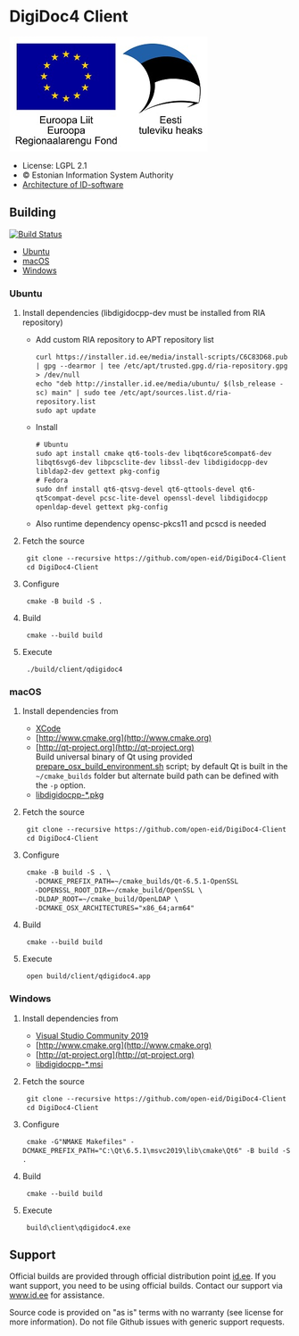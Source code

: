 # DigiDoc4 Client

![European Regional Development Fund](client/images/EL_Regionaalarengu_Fond.png "European Regional Development Fund - DO NOT REMOVE THIS IMAGE BEFORE 05.03.2020")

 * License: LGPL 2.1
 * &copy; Estonian Information System Authority
 * [Architecture of ID-software](http://open-eid.github.io)

## Building
[![Build Status](https://github.com/open-eid/DigiDoc4-Client/workflows/CI/badge.svg?branch=master)](https://github.com/open-eid/DigiDoc4-Client/actions)
* [Ubuntu](#ubuntu)
* [macOS](#macos)
* [Windows](#windows)

### Ubuntu

1. Install dependencies (libdigidocpp-dev must be installed from RIA repository)
   * Add custom RIA repository to APT repository list

         curl https://installer.id.ee/media/install-scripts/C6C83D68.pub | gpg --dearmor | tee /etc/apt/trusted.gpg.d/ria-repository.gpg > /dev/null
         echo "deb http://installer.id.ee/media/ubuntu/ $(lsb_release -sc) main" | sudo tee /etc/apt/sources.list.d/ria-repository.list
         sudo apt update

   * Install

         # Ubuntu
         sudo apt install cmake qt6-tools-dev libqt6core5compat6-dev libqt6svg6-dev libpcsclite-dev libssl-dev libdigidocpp-dev libldap2-dev gettext pkg-config
         # Fedora
         sudo dnf install qt6-qtsvg-devel qt6-qttools-devel qt6-qt5compat-devel pcsc-lite-devel openssl-devel libdigidocpp openldap-devel gettext pkg-config

   * Also runtime dependency opensc-pkcs11 and pcscd is needed

2. Fetch the source

        git clone --recursive https://github.com/open-eid/DigiDoc4-Client
        cd DigiDoc4-Client

3. Configure

        cmake -B build -S .

4. Build

        cmake --build build

5. Execute

        ./build/client/qdigidoc4

### macOS

1. Install dependencies from
   * [XCode](https://apps.apple.com/us/app/xcode/id497799835?mt=12)
   * [http://www.cmake.org](http://www.cmake.org)
   * [http://qt-project.org](http://qt-project.org)  
       Build universal binary of Qt using provided [prepare_osx_build_environment.sh](prepare_osx_build_environment.sh) script; by default Qt is built in the `~/cmake_builds` folder but alternate build path can be defined with the `-p` option.
   * [libdigidocpp-*.pkg](https://github.com/open-eid/libdigidocpp/releases)

2. Fetch the source

        git clone --recursive https://github.com/open-eid/DigiDoc4-Client
        cd DigiDoc4-Client

3. Configure

        cmake -B build -S . \
          -DCMAKE_PREFIX_PATH=~/cmake_builds/Qt-6.5.1-OpenSSL
          -DOPENSSL_ROOT_DIR=~/cmake_build/OpenSSL \
          -DLDAP_ROOT=~/cmake_build/OpenLDAP \
          -DCMAKE_OSX_ARCHITECTURES="x86_64;arm64"

4. Build

        cmake --build build

5. Execute

        open build/client/qdigidoc4.app


### Windows

1. Install dependencies from
    * [Visual Studio Community 2019](https://www.visualstudio.com/downloads/)
    * [http://www.cmake.org](http://www.cmake.org)
    * [http://qt-project.org](http://qt-project.org)
    * [libdigidocpp-*.msi](https://github.com/open-eid/libdigidocpp/releases)

2. Fetch the source

        git clone --recursive https://github.com/open-eid/DigiDoc4-Client
        cd DigiDoc4-Client

3. Configure

        cmake -G"NMAKE Makefiles" -DCMAKE_PREFIX_PATH="C:\Qt\6.5.1\msvc2019\lib\cmake\Qt6" -B build -S .

4. Build

        cmake --build build

6. Execute

        build\client\qdigidoc4.exe


## Support
Official builds are provided through official distribution point [id.ee](https://www.id.ee/en/article/install-id-software/). If you want support, you need to be using official builds. Contact our support via www.id.ee for assistance.

Source code is provided on "as is" terms with no warranty (see license for more information). Do not file Github issues with generic support requests.
